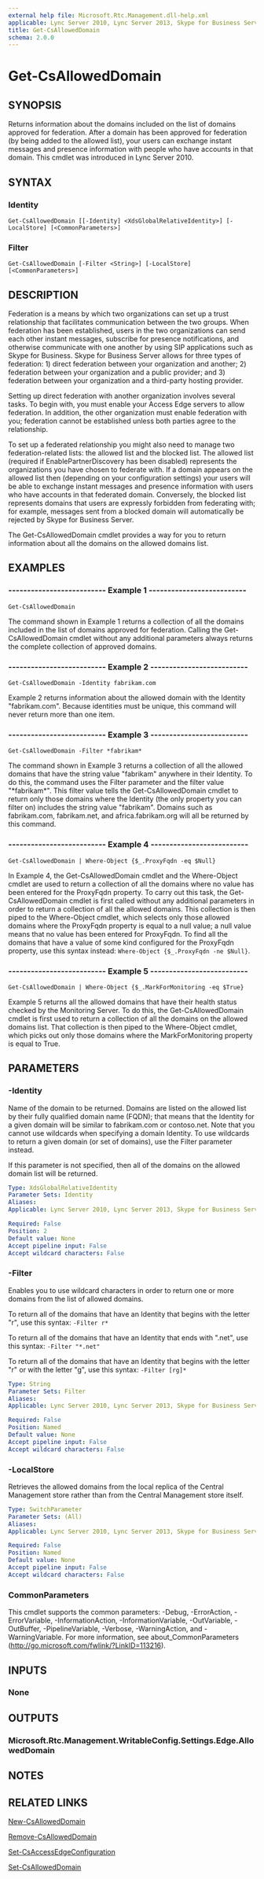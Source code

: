```yaml
---
external help file: Microsoft.Rtc.Management.dll-help.xml
applicable: Lync Server 2010, Lync Server 2013, Skype for Business Server 2015, Skype for Business Server 2019
title: Get-CsAllowedDomain
schema: 2.0.0
---
```


# Get-CsAllowedDomain

## SYNOPSIS
Returns information about the domains included on the list of domains approved for federation.
After a domain has been approved for federation (by being added to the allowed list), your users can exchange instant messages and presence information with people who have accounts in that domain.
This cmdlet was introduced in Lync Server 2010.


## SYNTAX

### Identity
```
Get-CsAllowedDomain [[-Identity] <XdsGlobalRelativeIdentity>] [-LocalStore] [<CommonParameters>]
```

### Filter
```
Get-CsAllowedDomain [-Filter <String>] [-LocalStore] [<CommonParameters>]
```

## DESCRIPTION
Federation is a means by which two organizations can set up a trust relationship that facilitates communication between the two groups.
When federation has been established, users in the two organizations can send each other instant messages, subscribe for presence notifications, and otherwise communicate with one another by using SIP applications such as Skype for Business.
Skype for Business Server allows for three types of federation: 1) direct federation between your organization and another; 2) federation between your organization and a public provider; and 3) federation between your organization and a third-party hosting provider.

Setting up direct federation with another organization involves several tasks.
To begin with, you must enable your Access Edge servers to allow federation.
In addition, the other organization must enable federation with you; federation cannot be established unless both parties agree to the relationship.

To set up a federated relationship you might also need to manage two federation-related lists: the allowed list and the blocked list.
The allowed list (required if EnablePartnerDiscovery has been disabled) represents the organizations you have chosen to federate with.
If a domain appears on the allowed list then (depending on your configuration settings) your users will be able to exchange instant messages and presence information with users who have accounts in that federated domain.
Conversely, the blocked list represents domains that users are expressly forbidden from federating with; for example, messages sent from a blocked domain will automatically be rejected by Skype for Business Server.

The Get-CsAllowedDomain cmdlet provides a way for you to return information about all the domains on the allowed domains list.

## EXAMPLES

### -------------------------- Example 1 --------------------------
```
Get-CsAllowedDomain
```

The command shown in Example 1 returns a collection of all the domains included in the list of domains approved for federation.
Calling the Get-CsAllowedDomain cmdlet without any additional parameters always returns the complete collection of approved domains.

### -------------------------- Example 2 --------------------------
```
Get-CsAllowedDomain -Identity fabrikam.com
```

Example 2 returns information about the allowed domain with the Identity "fabrikam.com".
Because identities must be unique, this command will never return more than one item.

### -------------------------- Example 3 --------------------------
```
Get-CsAllowedDomain -Filter *fabrikam*
```

The command shown in Example 3 returns a collection of all the allowed domains that have the string value "fabrikam" anywhere in their Identity.
To do this, the command uses the Filter parameter and the filter value "\*fabrikam\*".
This filter value tells the Get-CsAllowedDomain cmdlet to return only those domains where the Identity (the only property you can filter on) includes the string value "fabrikam".
Domains such as fabrikam.com, fabrikam.net, and africa.fabrikam.org will all be returned by this command.

### -------------------------- Example 4 --------------------------
```
Get-CsAllowedDomain | Where-Object {$_.ProxyFqdn -eq $Null}
```

In Example 4, the Get-CsAllowedDomain cmdlet and the Where-Object cmdlet are used to return a collection of all the domains where no value has been entered for the ProxyFqdn property.
To carry out this task, the Get-CsAllowedDomain cmdlet is first called without any additional parameters in order to return a collection of all the allowed domains.
This collection is then piped to the Where-Object cmdlet, which selects only those allowed domains where the ProxyFqdn property is equal to a null value; a null value means that no value has been entered for ProxyFqdn.
To find all the domains that have a value of some kind configured for the ProxyFqdn property, use this syntax instead: `Where-Object {$_.ProxyFqdn -ne $Null}`.

### -------------------------- Example 5 --------------------------
```
Get-CsAllowedDomain | Where-Object {$_.MarkForMonitoring -eq $True}
```

Example 5 returns all the allowed domains that have their health status checked by the Monitoring Server.
To do this, the Get-CsAllowedDomain cmdlet is first used to return a collection of all the domains on the allowed domains list.
That collection is then piped to the Where-Object cmdlet, which picks out only those domains where the MarkForMonitoring property is equal to True.

## PARAMETERS

### -Identity
Name of the domain to be returned.
Domains are listed on the allowed list by their fully qualified domain name (FQDN); that means that the Identity for a given domain will be similar to fabrikam.com or contoso.net.
Note that you cannot use wildcards when specifying a domain Identity.
To use wildcards to return a given domain (or set of domains), use the Filter parameter instead.

If this parameter is not specified, then all of the domains on the allowed domain list will be returned.

```yaml
Type: XdsGlobalRelativeIdentity
Parameter Sets: Identity
Aliases: 
Applicable: Lync Server 2010, Lync Server 2013, Skype for Business Server 2015, Skype for Business Server 2019

Required: False
Position: 2
Default value: None
Accept pipeline input: False
Accept wildcard characters: False
```

### -Filter
Enables you to use wildcard characters in order to return one or more domains from the list of allowed domains.

To return all of the domains that have an Identity that begins with the letter "r", use this syntax: `-Filter r*`

To return all of the domains that have an Identity that ends with ".net", use this syntax: `-Filter "*.net"`

To return all of the domains that have an Identity that begins with the letter "r" or with the letter "g", use this syntax: `-Filter [rg]*`

```yaml
Type: String
Parameter Sets: Filter
Aliases: 
Applicable: Lync Server 2010, Lync Server 2013, Skype for Business Server 2015, Skype for Business Server 2019

Required: False
Position: Named
Default value: None
Accept pipeline input: False
Accept wildcard characters: False
```

### -LocalStore
Retrieves the allowed domains from the local replica of the Central Management store rather than from the Central Management store itself.

```yaml
Type: SwitchParameter
Parameter Sets: (All)
Aliases: 
Applicable: Lync Server 2010, Lync Server 2013, Skype for Business Server 2015, Skype for Business Server 2019

Required: False
Position: Named
Default value: None
Accept pipeline input: False
Accept wildcard characters: False
```

### CommonParameters
This cmdlet supports the common parameters: -Debug, -ErrorAction, -ErrorVariable, -InformationAction, -InformationVariable, -OutVariable, -OutBuffer, -PipelineVariable, -Verbose, -WarningAction, and -WarningVariable. For more information, see about_CommonParameters (http://go.microsoft.com/fwlink/?LinkID=113216).


## INPUTS

### None


## OUTPUTS

### Microsoft.Rtc.Management.WritableConfig.Settings.Edge.AllowedDomain


## NOTES


## RELATED LINKS

[New-CsAllowedDomain](New-CsAllowedDomain.md)

[Remove-CsAllowedDomain](Remove-CsAllowedDomain.md)

[Set-CsAccessEdgeConfiguration](Set-CsAccessEdgeConfiguration.md)

[Set-CsAllowedDomain](Set-CsAllowedDomain.md)

